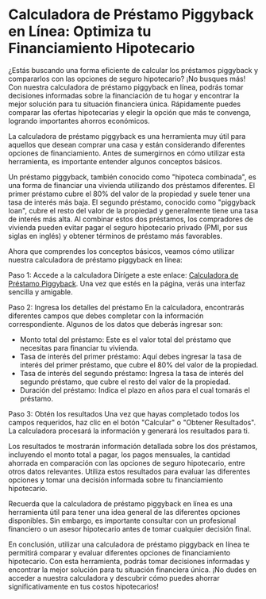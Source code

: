 Calculadora de Préstamo Piggyback en Línea: Optimiza tu Financiamiento Hipotecario
==================================================================================

¿Estás buscando una forma eficiente de calcular los préstamos piggyback y compararlos con las opciones de seguro hipotecario? ¡No busques más! Con nuestra calculadora de préstamo piggyback en línea, podrás tomar decisiones informadas sobre la financiación de tu hogar y encontrar la mejor solución para tu situación financiera única. Rápidamente puedes comparar las ofertas hipotecarias y elegir la opción que más te convenga, logrando importantes ahorros económicos.

La calculadora de préstamo piggyback es una herramienta muy útil para aquellos que desean comprar una casa y están considerando diferentes opciones de financiamiento. Antes de sumergirnos en cómo utilizar esta herramienta, es importante entender algunos conceptos básicos.

Un préstamo piggyback, también conocido como "hipoteca combinada", es una forma de financiar una vivienda utilizando dos préstamos diferentes. El primer préstamo cubre el 80% del valor de la propiedad y suele tener una tasa de interés más baja. El segundo préstamo, conocido como "piggyback loan", cubre el resto del valor de la propiedad y generalmente tiene una tasa de interés más alta. Al combinar estos dos préstamos, los compradores de vivienda pueden evitar pagar el seguro hipotecario privado (PMI, por sus siglas en inglés) y obtener términos de préstamo más favorables.

Ahora que comprendes los conceptos básicos, veamos cómo utilizar nuestra calculadora de préstamo piggyback en línea:

Paso 1: Accede a la calculadora Dirígete a este enlace: [Calculadora de Préstamo Piggyback](https://www.onlinecalculatorsfree.com/es/financial/piggyback-loan-calculator.html). Una vez que estés en la página, verás una interfaz sencilla y amigable.

Paso 2: Ingresa los detalles del préstamo En la calculadora, encontrarás diferentes campos que debes completar con la información correspondiente. Algunos de los datos que deberás ingresar son:

- Monto total del préstamo: Este es el valor total del préstamo que necesitas para financiar tu vivienda.
- Tasa de interés del primer préstamo: Aquí debes ingresar la tasa de interés del primer préstamo, que cubre el 80% del valor de la propiedad.
- Tasa de interés del segundo préstamo: Ingresa la tasa de interés del segundo préstamo, que cubre el resto del valor de la propiedad.
- Duración del préstamo: Indica el plazo en años para el cual tomarás el préstamo.

Paso 3: Obtén los resultados Una vez que hayas completado todos los campos requeridos, haz clic en el botón "Calcular" o "Obtener Resultados". La calculadora procesará la información y generará los resultados para ti.

Los resultados te mostrarán información detallada sobre los dos préstamos, incluyendo el monto total a pagar, los pagos mensuales, la cantidad ahorrada en comparación con las opciones de seguro hipotecario, entre otros datos relevantes. Utiliza estos resultados para evaluar las diferentes opciones y tomar una decisión informada sobre tu financiamiento hipotecario.

Recuerda que la calculadora de préstamo piggyback en línea es una herramienta útil para tener una idea general de las diferentes opciones disponibles. Sin embargo, es importante consultar con un profesional financiero o un asesor hipotecario antes de tomar cualquier decisión final.

En conclusión, utilizar una calculadora de préstamo piggyback en línea te permitirá comparar y evaluar diferentes opciones de financiamiento hipotecario. Con esta herramienta, podrás tomar decisiones informadas y encontrar la mejor solución para tu situación financiera única. ¡No dudes en acceder a nuestra calculadora y descubrir cómo puedes ahorrar significativamente en tus costos hipotecarios!